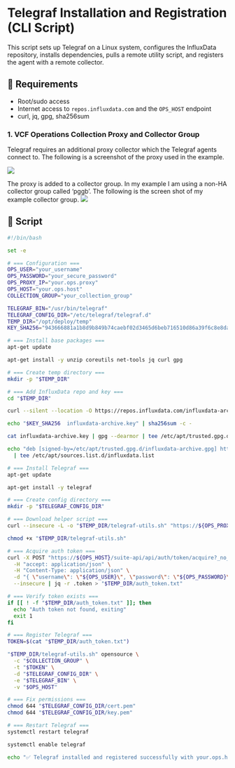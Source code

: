 # Telegraf Installation and Registration (CLI Script)

This script sets up Telegraf on a Linux system, configures the InfluxData repository, installs dependencies, pulls a remote utility script, and registers the agent with a remote collector.

## 🧰 Requirements
- Root/sudo access
- Internet access to `repos.influxdata.com` and the `OPS_HOST` endpoint
- curl, jq, gpg, sha256sum

### 1. VCF Operations Collection Proxy and Collector Group

Telegraf requires an additional proxy collector which the Telegraf agents connect to.  The following is a screenshot of the proxy used in the example.

![](CleanShot%202025-05-29%20at%2006.42.42@2x.png)<!-- {"width":755} -->

The proxy is added to a collector group.   In my example I am using a non-HA collector group called ‘pggb’.  The following is the screen shot of my example collector group.
![](CleanShot%202025-05-29%20at%2006.46.03@2x.png)<!-- {"width":749} -->



## 📜 Script

```bash
#!/bin/bash

set -e

# === Configuration ===
OPS_USER="your_username"
OPS_PASSWORD="your_secure_password"
OPS_PROXY_IP="your.ops.proxy"
OPS_HOST="your.ops.host"
COLLECTION_GROUP="your_collection_group"

TELEGRAF_BIN="/usr/bin/telegraf"
TELEGRAF_CONFIG_DIR="/etc/telegraf/telegraf.d"
TEMP_DIR="/opt/deploy/temp"
KEY_SHA256="943666881a1b8d9b849b74caebf02d3465d6beb716510d86a39f6c8e8dac7515"

# === Install base packages ===
apt-get update

apt-get install -y unzip coreutils net-tools jq curl gpg

# === Create temp directory ===
mkdir -p "$TEMP_DIR"

# === Add InfluxData repo and key ===
cd "$TEMP_DIR"

curl --silent --location -O https://repos.influxdata.com/influxdata-archive.key

echo "$KEY_SHA256  influxdata-archive.key" | sha256sum -c -

cat influxdata-archive.key | gpg --dearmor | tee /etc/apt/trusted.gpg.d/influxdata-archive.gpg > /dev/null

echo "deb [signed-by=/etc/apt/trusted.gpg.d/influxdata-archive.gpg] https://repos.influxdata.com/debian stable main" \
  | tee /etc/apt/sources.list.d/influxdata.list

# === Install Telegraf ===
apt-get update

apt-get install -y telegraf

# === Create config directory ===
mkdir -p "$TELEGRAF_CONFIG_DIR"

# === Download helper script ===
curl --insecure -L -o "$TEMP_DIR/telegraf-utils.sh" "https://${OPS_PROXY_IP}/downloads/salt/telegraf-utils.sh"

chmod +x "$TEMP_DIR/telegraf-utils.sh"

# === Acquire auth token ===
curl -X POST "https://${OPS_HOST}/suite-api/api/auth/token/acquire?_no_links=true" \
  -H "accept: application/json" \
  -H "Content-Type: application/json" \
  -d "{ \"username\": \"${OPS_USER}\", \"password\": \"${OPS_PASSWORD}\" }" \
  --insecure | jq -r .token > "$TEMP_DIR/auth_token.txt"

# === Verify token exists ===
if [[ ! -f "$TEMP_DIR/auth_token.txt" ]]; then
  echo "Auth token not found, exiting"
  exit 1
fi

# === Register Telegraf ===
TOKEN=$(cat "$TEMP_DIR/auth_token.txt")

"$TEMP_DIR/telegraf-utils.sh" opensource \
  -c "$COLLECTION_GROUP" \
  -t "$TOKEN" \
  -d "$TELEGRAF_CONFIG_DIR" \
  -e "$TELEGRAF_BIN" \
  -v "$OPS_HOST"

# === Fix permissions ===
chmod 644 "$TELEGRAF_CONFIG_DIR/cert.pem"
chmod 644 "$TELEGRAF_CONFIG_DIR/key.pem"

# === Restart Telegraf ===
systemctl restart telegraf

systemctl enable telegraf

echo "✅ Telegraf installed and registered successfully with your.ops.host"
```